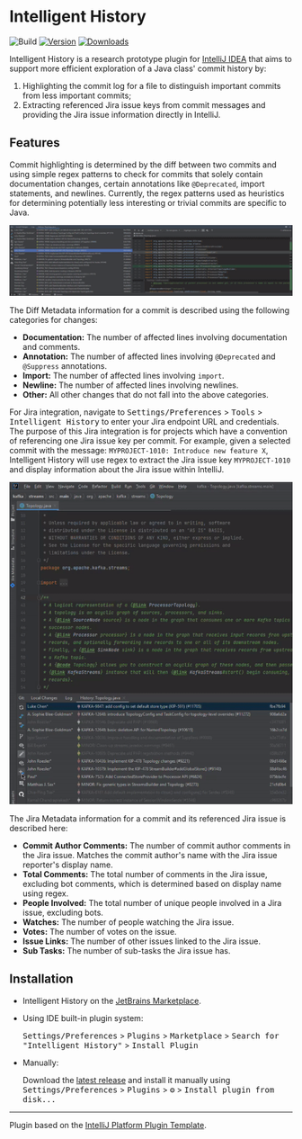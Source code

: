 # Intelligent History

![Build](https://github.com/Alison-Li/history-plugin/workflows/Build/badge.svg)
[![Version](https://img.shields.io/jetbrains/plugin/v/PLUGIN_ID.svg)](https://plugins.jetbrains.com/plugin/19393-intelligent-history)
[![Downloads](https://img.shields.io/jetbrains/plugin/d/PLUGIN_ID.svg)](https://plugins.jetbrains.com/plugin/19393-intelligent-history)

<!-- Plugin description -->
Intelligent History is a research prototype plugin for [IntelliJ IDEA](https://www.jetbrains.com/idea/) that aims to support more efficient exploration of a Java class' commit history by:
1) Highlighting the commit log for a file to distinguish important commits from less important commits;
2) Extracting referenced Jira issue keys from commit messages and providing the Jira issue information directly in IntelliJ.
<!-- Plugin description end -->

## Features

Commit highlighting is determined by the diff between two commits and using simple regex patterns to check for commits
that solely contain documentation changes, certain annotations like `@Deprecated`, import statements, and newlines.
Currently, the regex patterns used as heuristics for determining potentially less interesting or trivial commits are
specific to Java.

![Commit Highlighting and Diff Metadata Teaser](/doc/demo/highlight-diff-metadata-action.gif)

The Diff Metadata information for a commit is described using the following categories for changes:
* **Documentation:** The number of affected lines involving documentation and comments.
* **Annotation:** The number of affected lines involving `@Deprecated` and `@Suppress` annotations.
* **Import:** The number of affected lines involving `import`.
* **Newline:** The number of affected lines involving newlines.
* **Other:** All other changes that do not fall into the above categories.

For Jira integration, navigate to <kbd>Settings/Preferences</kbd> > <kbd>Tools</kbd> > <kbd>Intelligent History</kbd>
to enter your Jira endpoint URL and credentials.
The purpose of this Jira integration is for projects which have a convention of referencing one Jira issue key
per commit.
For example, given a selected commit with the message: `MYPROJECT-1010: Introduce new feature X`, Intelligent History
will use regex to extract the Jira issue key `MYPROJECT-1010` and display information about the Jira issue within IntelliJ.

![Jira Issue Metadata Teaser](/doc/demo/jira-action.gif)

The Jira Metadata information for a commit and its referenced Jira issue is described here:
* **Commit Author Comments:** The number of commit author comments in the Jira issue. 
    Matches the commit author's name with the Jira issue reporter's display name.
* **Total Comments:** The total number of comments in the Jira issue, excluding bot comments, which is determined based on display name using regex.
* **People Involved:** The total number of unique people involved in a Jira issue, excluding bots.
* **Watches:** The number of people watching the Jira issue.
* **Votes:** The number of votes on the issue.
* **Issue Links:** The number of other issues linked to the Jira issue.
* **Sub Tasks:** The number of sub-tasks the Jira issue has.

## Installation

- Intelligent History on the [JetBrains Marketplace](https://plugins.jetbrains.com/plugin/19393-intelligent-history).

- Using IDE built-in plugin system:
  
  <kbd>Settings/Preferences</kbd> > <kbd>Plugins</kbd> > <kbd>Marketplace</kbd> > <kbd>Search for "Intelligent History"</kbd> >
  <kbd>Install Plugin</kbd>
  
- Manually:

  Download the [latest release](https://github.com/Alison-Li/history-plugin/releases/latest) and install it manually using
  <kbd>Settings/Preferences</kbd> > <kbd>Plugins</kbd> > <kbd>⚙️</kbd> > <kbd>Install plugin from disk...</kbd>


---
Plugin based on the [IntelliJ Platform Plugin Template][template].

[template]: https://github.com/JetBrains/intellij-platform-plugin-template
